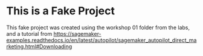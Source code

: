 # This is a Fake Project

This fake project was created using the workshop 01 folder from the labs, and a tutorial from https://sagemaker-examples.readthedocs.io/en/latest/autopilot/sagemaker_autopilot_direct_marketing.html#Downloading

